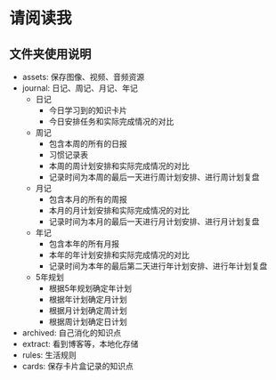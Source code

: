 # 请阅读我

## 文件夹使用说明

- assets: 保存图像、视频、音频资源
- journal: 日记、周记、月记、年记
  - 日记
    - 今日学习到的知识卡片
    - 今日安排任务和实际完成情况的对比
  - 周记
    - 包含本周的所有的日报
    - 习惯记录表
    - 本周的周计划安排和实际完成情况的对比
    - 记录时间为本周的最后一天进行周计划安排、进行周计划复盘
  - 月记
    - 包含本月的所有的周报
    - 本月的月计划安排和实际完成情况的对比
    - 记录时间为本月的最后一天进行月计划安排、进行月计划复盘
  - 年记
    - 包含本年的所有月报
    - 本年的年计划安排和实际完成情况的对比
    - 记录时间为本年的最后第二天进行年计划安排、进行年计划复盘
  - 5年规划
    - 根据5年规划确定年计划
    - 根据年计划确定月计划
    - 根据月计划确定周计划
    - 根据周计划确定日计划
- archived: 自己消化的知识点
- extract: 看到博客等，本地化存储
- rules: 生活规则
- cards: 保存卡片盒记录的知识点
